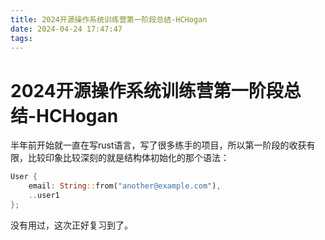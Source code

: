 ```yaml
---
title: 2024开源操作系统训练营第一阶段总结-HCHogan
date: 2024-04-24 17:47:47
tags:
---
```


# 2024开源操作系统训练营第一阶段总结-HCHogan
半年前开始就一直在写rust语言，写了很多练手的项目，所以第一阶段的收获有限，比较印象比较深刻的就是结构体初始化的那个语法：
```rust
User {
    email: String::from("another@example.com"),
    ..user1
};
```
没有用过，这次正好复习到了。

